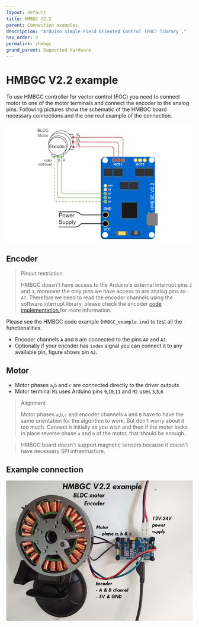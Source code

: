 ```yaml
---
layout: default
title: HMBGC V2.2
parent: Connection examples
description: "Arduino Simple Field Oriented Control (FOC) library ."
nav_order: 3
permalink: /hmbgc
grand_parent: Supported Hardware
---
```



# HMBGC V2.2 example
To use HMBGC controller for vector control (FOC) you need to connect motor to one of the motor terminals and connect the encoder to the analog pins. Following pictures show the schematic of the HMBGC board necessary connections and the one real example of the connection.

<p>	<img src="extras/Images/hmbgc_connection.png" class="width50"> </p>
 
 
## Encoder
<blockquote class="warning"> <p class="heading">Pinout restriction</p>
HMBGC doesn't have access to the Arduino's external interrupt pins <code class="highlighter-rouge">2</code> and <code class="highlighter-rouge">3</code>, moreover the only pins we have access to are analog pins <code class="highlighter-rouge">A0-A7</code>. 
Therefore we need to read the encoder channels using the software interrupt library, please check the  encoder <a href="encoder">code implementation </a> for more information. </blockquote>

Please see the HMBGC code example (`HMBGC_example.ino`) to test all the functionalities.

- Encoder channels `A` and `B` are connected to the pins `A0` and `A1`.
- Optionally if your encoder has `index` signal you can connect it to any available pin, figure shows pin `A2`.  

## Motor
- Motor phases `a`,`b` and `c` are connected directly to the driver outputs
- Motor terminal `M1` uses Arduino pins `9`,`10`,`11` and `M2` uses `3`,`5`,`6`

<blockquote class="info"> <p class="heading">Alignment</p>
Motor phases <code class="highlighter-rouge">a</code>,<code class="highlighter-rouge">b</code>,<code class="highlighter-rouge">c</code> and encoder channels <code class="highlighter-rouge">A</code> and <code class="highlighter-rouge">B</code> have to have the same orientation for the algorithm to work. But don't worry about it too much. Connect it initially as you wish and then if the motor locks in place reverse phase <code class="highlighter-rouge">a</code> and <code class="highlighter-rouge">b</code> of the motor, that should be enough.
</blockquote>


<blockquote class="danger"> HMBGC board doesn't support magnetic sensors because it doesn't have necessary SPI infrastructure.</blockquote>

## Example connection
<p><img src="extras/Images/hmbgc_v22.jpg" class="width60">
</p>